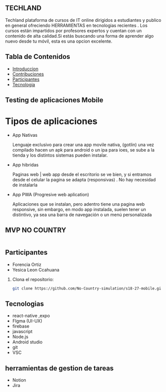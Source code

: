 ## TECHLAND


Techland plataforma de cursos de IT online dirigidos a estudiantes y publico en general ofreciendo  HERRAMIENTAS   en tecnologias recientes  . Los cursos están impartidos por profesores expertos y cuentan con un contenido de alta calidad.Si estás buscando una forma de aprender algo nuevo desde tu móvil, esta es una opcion excelente.

## Tabla de Contenidos


- [Introduccion](#Introduccion)
- [Contribuciones](#contribuciones)
- [Participantes](#Participantes)
- [Tecnologia](#Tecnologias)


## Testing de aplicaciones Mobile

# Tipos de aplicaciones

- App Nativas
    
    Lenguaje exclusivo para crear una app movile nativa, (gotlin) una vez compilado hacen un apk para android o un ipa para ioes, se sube a la tienda y los distintos sistemas pueden instalar. 
    
- App hibridas
    
    Paginas web | web app desde el escritorio se ve bien, y si entramos desde el celular la pagina se adapta (responsivas) . No hay necesidad de instalarla 
    
- App PWA (Progresive web aplication)
    
    Aplicaciones que se instalan, pero adentro tiene una pagina web responsive, sin embargo, en modo app instalada, suelen tener un distintivo, ya sea una barra de navegación o un menú personalizada

## MVP NO COUNTRY

<img src="[http://lineadecodigo.com/imagenes/logo.jpg](https://www.notion.so/image/https%3A%2F%2Fprod-files-secure.s3.us-west-2.amazonaws.com%2F19108f08-903f-4008-88ca-5d9c2c829134%2F2f5e0b37-488f-407e-96b8-51279f18e112%2Fimage.png?table=block&id=11ad5737-a4db-804c-8740-d229ad6026a9&spaceId=19108f08-903f-4008-88ca-5d9c2c829134&width=2000&userId=11ad872b-594c-8125-a346-000279436cff&cache=v2)" alt="" />


## Participantes

- Forencia Ortiz
- Yesica Leon Ccahuana 

1. Clona el repositorio:
   ```bash
   git clone https://github.com/No-Country-simulation/s18-27-mobile.git
   
## Tecnologias 

 - react-native ,expo
 - FIgma (UI-UX)
 - firebase
 - javascript
 - Node.js
 - Android studio
 - git
 - VSC
## herramientas de gestion de tareas
- Notion
- Jira
  
   
